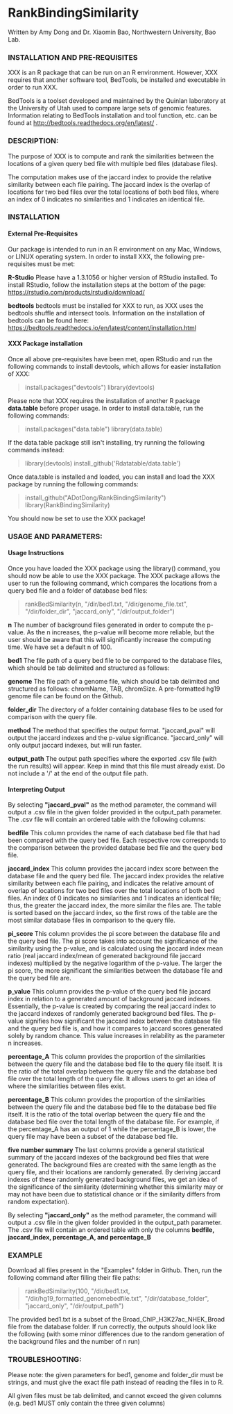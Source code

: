 # RankBindingSimilarity

Written by Amy Dong and Dr. Xiaomin Bao, Northwestern University, Bao Lab.

### INSTALLATION AND PRE-REQUISITES

XXX is an R package that can be run on an R environment. However, XXX requires that another software tool, BedTools, be installed and executable in order to run XXX.

BedTools is a toolset developed and maintained by the Quinlan laboratory at the University of Utah used to compare large sets of genomic features. Information relating to BedTools installation and tool function, etc. can be found at http://bedtools.readthedocs.org/en/latest/ .

### DESCRIPTION:

The purpose of XXX is to compute and rank the similarities between the locations of a given query bed file with multiple bed files (database files).

The computation makes use of the jaccard index to provide the relative similarity between each file pairing. The jaccard index is the overlap of locations for two bed files over the total locations of both bed files, where an index of 0 indicates no similarities and 1 indicates an identical file.

### INSTALLATION

#### External Pre-Requisites

Our package is intended to run in an R environment on any Mac, Windows, or LINUX operating system. In order to install XXX, the following pre-requisites must be met:

**R-Studio** Please have a 1.3.1056 or higher version of RStudio installed. To install RStudio, follow the installation steps at the bottom of the page: https://rstudio.com/products/rstudio/download/

**bedtools** bedtools must be installed for XXX to run, as XXX uses the bedtools shuffle and intersect tools. Information on the installation of bedtools can be found here: https://bedtools.readthedocs.io/en/latest/content/installation.html

#### XXX Package installation

Once all above pre-requisites have been met, open RStudio and run the following commands to install devtools, which allows for easier installation of XXX:

> install.packages("devtools")
> library(devtools)

Please note that XXX requires the installation of another R package **data.table** before proper usage. In order to install data.table, run the following commands:

> install.packages("data.table")
> library(data.table)

If the data.table package still isn't installing, try running the following commands instead:

> library(devtools)
> install_github('Rdatatable/data.table')

Once data.table is installed and loaded, you can install and load the XXX package by running the following commands:

> install_github("ADotDong/RankBindingSimilarity")
> library(RankBindingSimilarity)

You should now be set to use the XXX package!

### USAGE AND PARAMETERS:

#### Usage Instructions

Once you have loaded the XXX package using the library() command, you should now be able to use the XXX package. The XXX package allows the user to run the following command, which compares the locations from a query bed file and a folder of database bed files:

> rankBedSimilarity(n, "/dir/bed1.txt, "/dir/genome_file.txt", "/dir/folder_dir", "jaccard_only", "/dir/output_folder")

**n** The number of background files generated in order to compute the p-value. As the n increases, the p-value will become more reliable, but the user should be aware that this will significantly increase the computing time. We have set a default n of 100.

**bed1** The file path of a query bed file to be compared to the database files, which should be tab delimited and structured as follows: <chromName><TAB><chromStart><TAB><chromEND>

**genome** The file path of a genome file, which should be tab delimited and structured as follows: chromName, TAB, chromSize. A pre-formatted hg19 genome file can be found on the Github.

**folder_dir** The directory of a folder containing database files to be used for comparison with the query file.

**method** The method that specifies the output format. "jaccard_pval" will output the jaccard indexes and the p-value significance. "jaccard_only" will only output jaccard indexes, but will run faster.

**output_path** The output path specifies where the exported .csv file (with the run results) will appear. Keep in mind that this file must already exist. Do not include a '/' at the end of the output file path.

#### Interpreting Output

By selecting **"jaccard_pval"** as the method parameter, the command will output a .csv file in the given folder provided in the output_path parameter. The .csv file will contain an ordered table with the following columns:

**bedfile** This column provides the name of each database bed file that had been compared with the query bed file. Each respective row corresponds to the comparison between the provided database bed file and the query bed file.

**jaccard_index** This column provides the jaccard index score between the database file and the query bed file. The jaccard index provides the relative similarity between each file pairing, and indicates the relative amount of overlap of locations for two bed files over the total locations of both bed files. An index of 0 indicates no similarities and 1 indicates an identical file; thus, the greater the jaccard index, the more similar the files are. The table is sorted based on the jaccard index, so the first rows of the table are the most similar database files in comparison to the query file.

**pi_score** This column provides the pi score between the database file and the query bed file. The pi score takes into account the significance of the similarity using the p-value, and is calculated using the jaccard index mean ratio (real jaccard index/mean of generated background file jaccard indexes) multiplied by the negative logarithm of the p-value. The larger the pi score, the more significant the similarities between the database file and the query bed file are.

**p_value** This column provides the p-value of the query bed file jaccard index in relation to a generated amount of background jaccard indexes. Essentially, the p-value is created by comparing the real jaccard index to the jaccard indexes of randomly generated background bed files. The p-value signifies how significant the jaccard index between the database file and the query bed file is, and how it compares to jaccard scores generated solely by random chance. This value increases in relability as the parameter n increases.

**percentage_A** This column provides the proportion of the similarities between the query file and the database bed file to the query file itself. It is the ratio of the total overlap between the query file and the database bed file over the total length of the query file. It allows users to get an idea of where the similarities between files exist.

**percentage_B** This column provides the proportion of the similarities between the query file and the database bed file to the database bed file itself. It is the ratio of the total overlap between the query file and the database bed file over the total length of the database file. For example, if the percentage_A has an output of 1 while the percentage_B is lower, the query file may have been a subset of the database bed file.

**five number summary** The last columns provide a general statistical summary of the jaccard indexes of the background bed files that were generated. The background files are created with the same length as the query file, and their locations are randomly generated. By deriving jaccard indexes of these randomly generated background files, we get an idea of the significance of the similarity (determining whether this similarity may or may not have been due to statistical chance or if the similarity differs from random expectation).

By selecting **"jaccard_only"** as the method parameter, the command will output a .csv file in the given folder provided in the output_path parameter. The .csv file will contain an ordered table with only the columns **bedfile, jaccard_index, percentage_A, and percentage_B**

### EXAMPLE

Download all files present in the "Examples" folder in Github. Then, run the following command after filling their file paths:

> rankBedSimilarity(100, "/dir/bed1.txt, "/dir/hg19_formatted_genomebedfile.txt", "/dir/database_folder", "jaccard_only", "/dir/output_path")

The provided bed1.txt is a subset of the Broad_ChIP_H3K27ac_NHEK_Broad file from the database folder. If run correctly, the outputs should look like the following (with some minor differences due to the random generation of the background files and the number of n run)

### TROUBLESHOOTING:

Please note: the given parameters for bed1, genome and folder_dir must be strings, and must give the exact file path instead of reading the files in to R.

All given files must be tab delimited, and cannot exceed the given columns (e.g. bed1 MUST only contain the three given columns)
